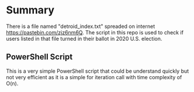# Summary
There is a file named "detroid_index.txt" spreaded on internet https://pastebin.com/zjz6nm6Q.
The script in this repo is used to check if users listed in that file turned in their ballot in 2020 U.S. election.

## PowerShell Script
This is a very simple PowerShell script that could be understand quickly but not very efficient as it is a simple for iteration call with time complexity of O(n).
